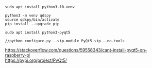 ```
sudo apt install python3.10-venv

python3 -m venv qdspy
source qdspy/bin/activate
pip install --upgrade pip

sudo apt install python3-pyqt5

//python configure.py --sip-module PyQt5.sip --no-tools
```
https://stackoverflow.com/questions/59558343/cant-install-pyqt5-on-raspberry-pi  
https://pypi.org/project/PyQt5/
